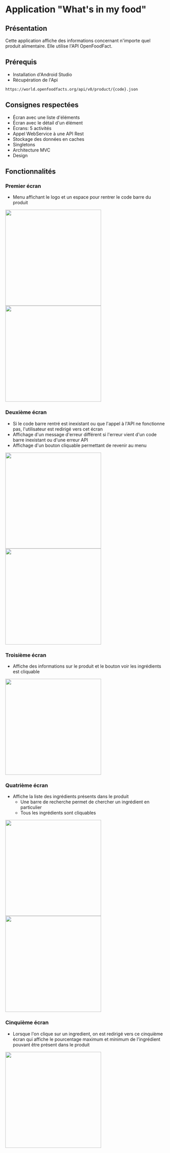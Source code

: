 # Application "What's in my food"

## Présentation

Cette application affiche des informations concernant n'importe quel produit alimentaire. Elle utilise l'API OpenFoodFact.

## Prérequis

* Installation d'Android Studio
* Récupération de l'Api

```
https://world.openfoodfacts.org/api/v0/product/{code}.json
```

## Consignes respectées

* Écran avec une liste d'éléments
* Écran avec le détail d'un élément
* Écrans: 5 activités 
* Appel WebService à une API Rest
* Stockage des données en caches
* Singletons
* Architecture MVC
* Design


## Fonctionnalités

### Premier écran

* Menu affichant le logo et un espace pour rentrer le code barre du produit

<img src= "images/Menu.png" width="300"> <img src= "images/Menu_code_keyboard.png" width="300">


### Deuxième écran

* Si le code barre rentré est inexistant ou que l'appel à l'API ne fonctionne pas, l'utilisateur est redirigé vers cet écran
* Affichage d'un message d'erreur différent si l'erreur vient d'un code barre inexistant ou d'une erreur API 
* Affichage d'un bouton cliquable permettant de revenir au menu

<img src= "images/Erreur_code.png" width="300"> <img src= "images/Erreur_api.png" width="300"> 

### Troisième écran

* Affiche des informations sur le produit et le bouton voir les ingrédients est cliquable 

<img src= "images/Produit.png" width="300">



### Quatrième écran

* Affiche la liste des ingrédients présents dans le produit
  * Une barre de recherche permet de chercher un ingrédient en particulier
  * Tous les ingrédients sont cliquables 
 
<img src= "images/Liste.png" width="300"> <img src= "images/Liste_keyboard.png" width="300">

### Cinquième écran

* Lorsque l'on clique sur un ingredient, on est redirigé vers ce cinquième écran qui affiche le pourcentage maximum et minimum de l'ingrédient pouvant être présent dans le produit

<img src= "images/Detail.png" width="300">
